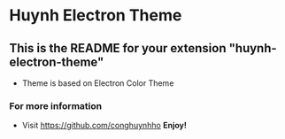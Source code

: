 # Huynh Electron Theme
## This is the README for your extension "huynh-electron-theme"
 
* Theme is based on Electron Color Theme  
### For more information
* Visit https://github.com/conghuynhho
**Enjoy!**
